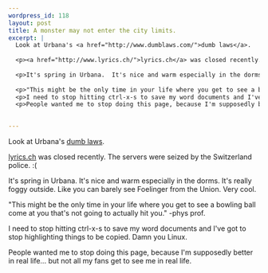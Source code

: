 ```yaml
--- 
wordpress_id: 118
layout: post
title: A monster may not enter the city limits.
excerpt: |
  Look at Urbana's <a href="http://www.dumblaws.com/">dumb laws</a>.
  
  <p><a href="http://www.lyrics.ch/">lyrics.ch</a> was closed recently.  The servers were seized by the Switzerland police.  :(
  
  <p>It's spring in Urbana.  It's nice and warm especially in the dorms.  It's really foggy outside.  Like you can barely see Foelinger from the Union.  Very cool.
  
  <p>"This might be the only time in your life where you get to see a bowling ball come at you that's not going to actually hit you." -phys prof.
  <p>I need to stop hitting ctrl-x-s to save my word documents and I've got to stop highlighting things to be copied.  Damn you Linux.
  <p>People wanted me to stop doing this page, because I'm supposedly better in real life... but not all my fans get to see me in real life.
  

---
```

Look at Urbana's <a href="http://www.dumblaws.com/">dumb laws</a>.

<p><a href="http://www.lyrics.ch/">lyrics.ch</a> was closed recently.  The servers were seized by the Switzerland police.  :(

<p>It's spring in Urbana.  It's nice and warm especially in the dorms.  It's really foggy outside.  Like you can barely see Foelinger from the Union.  Very cool.

<p>"This might be the only time in your life where you get to see a bowling ball come at you that's not going to actually hit you." -phys prof.
<p>I need to stop hitting ctrl-x-s to save my word documents and I've got to stop highlighting things to be copied.  Damn you Linux.
<p>People wanted me to stop doing this page, because I'm supposedly better in real life... but not all my fans get to see me in real life.

